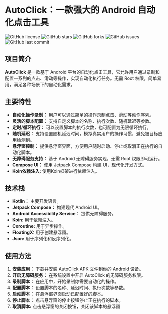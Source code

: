 # AutoClick：一款强大的 Android 自动化点击工具

![GitHub license](https://img.shields.io/github/license/Caleb-Rainbow/AutoClick)
![GitHub stars](https://img.shields.io/github/stars/Caleb-Rainbow/AutoClick)
![GitHub forks](https://img.shields.io/github/forks/Caleb-Rainbow/AutoClick)
![GitHub issues](https://img.shields.io/github/issues/Caleb-Rainbow/AutoClick)
![GitHub last commit](https://img.shields.io/github/last-commit/Caleb-Rainbow/AutoClick)

## 项目简介

**AutoClick** 是一款基于 Android 平台的自动化点击工具，它允许用户通过录制和配置一系列的点击、滑动等操作，实现自动化执行任务。无需 Root 权限，简单易用，满足各种场景下的自动化需求。

## 主要特性

*   **自动化操作录制：** 用户可以通过简单的操作录制点击、滑动等动作序列。
*   **灵活的脚本配置：** 支持自定义脚本的名称、执行次数、随机延迟等参数。
*   **定时/循环执行：** 可以设置脚本的执行次数，也可配置为无限循环执行。
*   **随机延迟：** 支持设置随机延迟时间，模拟真实用户的操作习惯，避免被目标应用检测到。
*   **悬浮窗控制：** 提供悬浮窗界面，方便用户随时启动、停止或取消正在执行的自动化脚本。
*   **无障碍服务支持：** 基于 Android 无障碍服务实现，无需 Root 权限即可运行。
*   **Compose UI：** 使用 Jetpack Compose 构建 UI，现代化开发方式。
* **Koin依赖注入:** 使用Koin框架进行依赖注入。

## 技术栈

*   **Kotlin：** 主要开发语言。
*   **Jetpack Compose：** 构建现代 Android UI。
*   **Android Accessibility Service：** 提供无障碍服务。
* **Koin:** 用于依赖注入。
*   **Coroutine:** 用于异步操作。
*   **FloatingX:** 用于创建悬浮窗。
*   **Json:** 用于序列化和反序列化。

## 使用方法

1.  **安装应用：** 下载并安装 AutoClick APK 文件到你的 Android 设备。
2.  **开启无障碍服务：** 在系统设置中开启 AutoClick 的无障碍服务权限。
3.  **录制脚本：** 在应用中，开始录制你需要自动化的操作。
4.  **配置脚本：** 设置脚本的名称、延迟时间、执行次数等参数。
5.  **启动脚本：** 在悬浮窗界面启动已配置好的脚本。
6. **停止脚本：** 点击悬浮窗的停止按钮停止正在执行的脚本。
7. **取消脚本:** 点击悬浮窗的关闭按钮，关闭该脚本的悬浮窗
